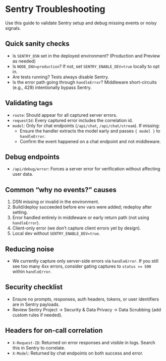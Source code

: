 # Sentry Troubleshooting

Use this guide to validate Sentry setup and debug missing events or noisy signals.

## Quick sanity checks

- Is `SENTRY_DSN` set in the deployed environment? (Production and Preview as needed)
- Is `NODE_ENV=production`? If not, set `SENTRY_ENABLE_DEV=true` locally to opt in.
- Are tests running? Tests always disable Sentry.
- Is the error path going through `handleError`? Middleware short-circuits (e.g., 429) intentionally bypass Sentry.

## Validating tags

- `route`: Should appear for all captured server errors.
- `requestId`: Every captured error includes the correlation id.
- `model`: Only for chat endpoints (`/api/chat`, `/api/chat/stream`). If missing:
  - Ensure the handler extracts the model early and passes `{ model }` to `handleError`.
  - Confirm the event happened on a chat endpoint and not middleware.

## Debug endpoints

- `/api/debug/error`: Forces a server error for verification without affecting user data.

## Common “why no events?” causes

1. DSN missing or invalid in the environment.
2. Build/deploy succeeded before env vars were added; redeploy after setting.
3. Error handled entirely in middleware or early return path (not using `handleError`).
4. Client-only error (we don’t capture client errors yet by design).
5. Local dev without `SENTRY_ENABLE_DEV=true`.

## Reducing noise

- We currently capture only server-side errors via `handleError`. If you still see too many 4xx errors, consider gating captures to `status >= 500` within `handleError`.

## Security checklist

- Ensure no prompts, responses, auth headers, tokens, or user identifiers are in Sentry payloads.
- Review Sentry Project → Security & Data Privacy → Data Scrubbing (add custom rules if needed).

## Headers for on-call correlation

- `X-Request-ID`: Returned on error responses and visible in logs. Search this in Sentry to correlate.
- `X-Model`: Returned by chat endpoints on both success and error.
